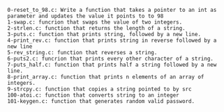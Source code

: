 	0-reset_to_98.c: Write a function that takes a pointer to an int as parameter and updates the value it points to to 98
	1-swap.c: funcrion that swaps the value of two integers.
	2-strlen.c: function that returns the length of a string.
	3-puts.c: function that prints string, followed by a new line.
	4-print_rev.c: function that prints string in reverse followed by a new line
	5-rev_string.c: function that reverses a string.
	6-puts2.c: funcrion that prints every other character of a string.
	7-puts_half.c: function that prints half a string followed by a new line.
	8-print_array.c: function that prints n elements of an array of integers.
	9-strcpy.c: function that copies a string pointed to by src
	100-atoi.c: function that converts string to an integer
	101-keygen.c: function that generates random valid password.

